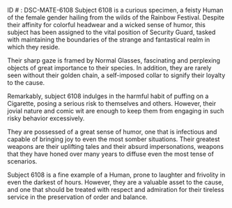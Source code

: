 ID # : DSC-MATE-6108
Subject 6108 is a curious specimen, a feisty Human of the female gender hailing from the wilds of the Rainbow Festival. Despite their affinity for colorful headwear and a wicked sense of humor, this subject has been assigned to the vital position of Security Guard, tasked with maintaining the boundaries of the strange and fantastical realm in which they reside.

Their sharp gaze is framed by Normal Glasses, fascinating and perplexing objects of great importance to their species. In addition, they are rarely seen without their golden chain, a self-imposed collar to signify their loyalty to the cause.

Remarkably, subject 6108 indulges in the harmful habit of puffing on a Cigarette, posing a serious risk to themselves and others. However, their jovial nature and comic wit are enough to keep them from engaging in such risky behavior excessively.

They are possessed of a great sense of humor, one that is infectious and capable of bringing joy to even the most somber situations. Their greatest weapons are their uplifting tales and their absurd impersonations, weapons that they have honed over many years to diffuse even the most tense of scenarios.

Subject 6108 is a fine example of a Human, prone to laughter and frivolity in even the darkest of hours. However, they are a valuable asset to the cause, and one that should be treated with respect and admiration for their tireless service in the preservation of order and balance.